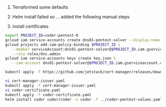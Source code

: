 1. Terraformed some defaults

2. Helm install failed so ... added the following manual steps

1. install certificates

```bash
export PROJECT_ID=coder-pentest-0
gcloud iam service-accounts create dns01-pentest-solver --display-name "dns01-pentest-solver" --project=$PROJECT_ID 
gcloud projects add-iam-policy-binding $PROJECT_ID \
   --member serviceAccount:dns01-pentest-solver@$PROJECT_ID.iam.gserviceaccount.com \
   --role roles/dns.admin
gcloud iam service-accounts keys create key.json \
   --iam-account dns01-pentest-solver@$PROJECT_ID.iam.gserviceaccount.com
```

```bash
kubectl apply -f https://github.com/jetstack/cert-manager/releases/download/v1.4.0/cert-manager.yaml
```

```bash
vi cert-manager-issuer.yaml
kubectl apply -f cert-manager-issuer.yaml 
vi coder-certificate.yaml
kubectl apply -f coder-certificate.yaml 
helm install coder coder/coder -n coder -f ../coder-pentest-values.yaml 
```